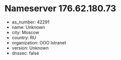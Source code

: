 # Nameserver 176.62.180.73

* as_number: 42291
* name: Unknown
* city: Moscow
* country: RU
* organization: OOO Istranet
* version: Unknown
* dnssec: false
